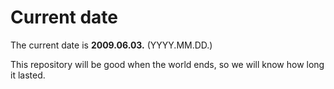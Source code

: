 # Current date

The current date is **2009.06.03.** (YYYY.MM.DD.)

This repository will be good when the world ends, so we will know how long it lasted.
